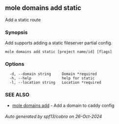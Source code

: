 ## mole domains add static

Add a static route

### Synopsis

Add supports adding a static fileserver partial config.

```
mole domains add static [project name/id] [flags]
```

### Options

```
  -d, --domain string     Domain *required
  -h, --help              help for static
  -l, --location string   Location *required
```

### SEE ALSO

* [mole domains add](mole_domains_add.md)	 - Add a domain to caddy config

###### Auto generated by spf13/cobra on 26-Oct-2024
